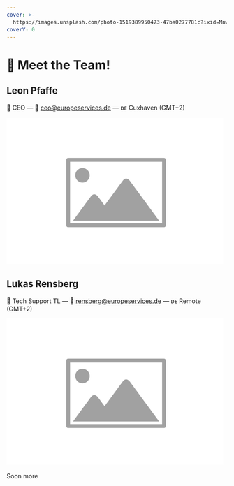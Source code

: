 ```yaml
---
cover: >-
  https://images.unsplash.com/photo-1519389950473-47ba0277781c?ixid=MnwxMjA3fDB8MHxwaG90by1wYWdlfHx8fGVufDB8fHx8&ixlib=rb-1.2.1&auto=format&fit=crop&w=2970&q=80
coverY: 0
---
```


# 👋 Meet the Team!

## Leon Pfaffe

👋 CEO — 💌 ceo@europeservices.de — ᴅᴇ Cuxhaven (GMT+2)

![No Image available](../.gitbook/assets/Download.png)

## Lukas Rensberg

👋 Tech Support TL — 💌 rensberg@europeservices.de — ᴅᴇ Remote (GMT+2)

![No Image available](<../.gitbook/assets/Download (1).png>)

Soon more
